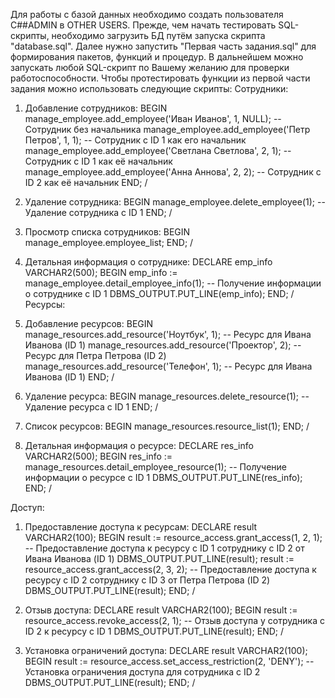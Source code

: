 Для работы с базой данных необходимо создать пользователя C##ADMIN в OTHER USERS.
Прежде, чем начать тестировать SQL-скрипты, необходимо загрузить БД путём запуска скрипта "database.sql".
Далее нужно запустить "Первая часть задания.sql" для формирования пакетов, функций и процедур.
В дальнейшем можно запускать любой SQL-скрипт по Вашему желанию для проверки работоспособности.
Чтобы протестировать функции из первой части задания можно использовать следующие скрипты:
Сотрудники:
  1. Добавление сотрудников: 
  BEGIN
      manage_employee.add_employee('Иван Иванов', 1, NULL); -- Сотрудник без начальника
      manage_employee.add_employee('Петр Петров', 1, 1); -- Сотрудник с ID 1 как его начальник
      manage_employee.add_employee('Светлана Светлова', 2, 1); -- Сотрудник с ID 1 как её начальник
      manage_employee.add_employee('Анна Аннова', 2, 2); -- Сотрудник с ID 2 как её начальник
  END;
  /
  
  2. Удаление сотрудника:
  BEGIN
      manage_employee.delete_employee(1); -- Удаление сотрудника с ID 1
  END;
  /
  
  3. Просмотр списка сотрудников: 
  BEGIN
      manage_employee.employee_list;
  END;
  /
  
  4. Детальная информация о сотруднике: 
  DECLARE
      emp_info VARCHAR2(500);
  BEGIN
      emp_info := manage_employee.detail_employee_info(1); -- Получение информации о сотруднике с ID 1
      DBMS_OUTPUT.PUT_LINE(emp_info);
  END;
  /
Ресурсы:
  1. Добавление ресурсов: 
  BEGIN
      manage_resources.add_resource('Ноутбук', 1); -- Ресурс для Ивана Иванова (ID 1)
      manage_resources.add_resource('Проектор', 2); -- Ресурс для Петра Петрова (ID 2)
      manage_resources.add_resource('Телефон', 1); -- Ресурс для Ивана Иванова (ID 1)
  END;
  /

  2. Удаление ресурса: 
  BEGIN
    manage_resources.delete_resource(1); -- Удаление ресурса с ID 1
  END;
  /

  3. Список ресурсов: 
  BEGIN
    manage_resources.resource_list(1);
  END;
  /

  4. Детальная информация о ресурсе: 
  DECLARE
    res_info VARCHAR2(500);
  BEGIN
    res_info := manage_resources.detail_employee_resource(1); -- Получение информации о ресурсе с ID 1
    DBMS_OUTPUT.PUT_LINE(res_info);
  END;
  /

Доступ:
  1. Предоставление доступа к ресурсам: 
  DECLARE 
      result VARCHAR2(100);
  BEGIN 
      result := resource_access.grant_access(1, 2, 1); -- Предоставление доступа к ресурсу с ID 1 сотруднику с ID 2 от Ивана Иванова (ID 1)
      DBMS_OUTPUT.PUT_LINE(result);
      result := resource_access.grant_access(2, 3, 2); -- Предоставление доступа к ресурсу с ID 2 сотруднику с ID 3 от Петра Петрова (ID 2)
      DBMS_OUTPUT.PUT_LINE(result);
  END; 
  /
  
  2. Отзыв доступа: 
  DECLARE 
      result VARCHAR2(100);
  BEGIN 
      result := resource_access.revoke_access(2, 1); -- Отзыв доступа у сотрудника с ID 2 к ресурсу с ID 1 
      DBMS_OUTPUT.PUT_LINE(result);
  END; 
  /

  3. Установка ограничений доступа: 
  DECLARE 
    result VARCHAR2(100);
  BEGIN 
    result := resource_access.set_access_restriction(2, 'DENY'); -- Установка ограничения доступа для сотрудника с ID 2 
    DBMS_OUTPUT.PUT_LINE(result);
  END; 
  /

